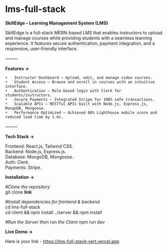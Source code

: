 # lms-full-stack
**SkillEdge – Learning Management System (LMS)**

SkillEdge is a full-stack MERN-based LMS that enables instructors to upload and manage courses while providing students with a seamless learning experience.
It features secure authentication, payment integration, and a responsive, user-friendly interface.

⸻

**Features ->**

	•	Instructor Dashboard – Upload, edit, and manage video courses.
	•	Student Access – Browse and enroll in courses with an intuitive interface.
	•	Authentication – Role-based login with Clerk for students/instructors.
	•	Secure Payments – Integrated Stripe for 100% safe transactions.
	•	Scalable APIs – RESTful APIs built with Node.js, Express.js, MongoDB, Mongoose.
	•	Performance Optimized – Achieved 80% Lighthouse mobile score and reduced load time by 1.6s.

⸻

**Tech Stack ->**

Frontend: React.js, Tailwind CSS.       
Backend: Node.js, Express.js.   
Database: MongoDB, Mongoose.    
Auth: Clerk.   
Payments: Stripe.  

**Installation ->**

_#Clone the repository_      
git clone **link**

_#Install dependencies for frontend & backend_     
cd lms-full-stack           
cd client && npm install
../server && npm install            

_#Run the Server then run the Client_  npm run dev     

**Live Demo ->**

Here is your link - https://Ims-full-stack-vert.vercel.app


